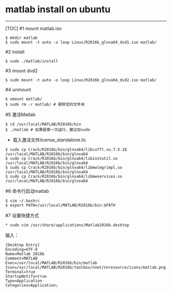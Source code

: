# matlab install on ubuntu
---
[TOC]
#1 mount matlab.iso
```shell
$ mkdir matlab 
$ sudo mount -t auto -o loop Linux/R2016b_glnxa64_dvd1.iso matlab/
```
#2 install
```shell
$ sudo ./matlab/install
```
#3 mount dvd2
```shell
$ sudo mount -t auto -o loop Linux/R2016b_glnxa64_dvd2.iso matlab/
```
#4 unmount 
```shell
$ umount matlab/
$ sudo rm -r matlab/ # 删除空的文件夹
```
#5 激活Matlab
```shell
$ cd /usr/local/MATLAB/R2016b/bin
$ ./matlab # 如果是第一次运行，建议加sudo
```
* 载入激活文件license_standalone.lic
```shell
$ sudo cp Crack/R2016b/bin/glnxa64/libcufft.so.7.5.18 /usr/local/MATLAB/R2016b/bin/glnxa64
$ sudo cp Crack/R2016b/bin/glnxa64/libinstutil.so /usr/local/MATLAB/R2016b/bin/glnxa64
$ sudo cp Crack/R2016b/bin/glnxa64/libmwlmgrimpl.so /usr/local/MATLAB/R2016b/bin/glnxa64
$ sudo cp Crack/R2016b/bin/glnxa64/libmwservices.so  /usr/local/MATLAB/R2016b/bin/glnxa64
```
#6 命令行启动matlab
```shell
$ vim ~/.bashrc
$ export PATH=/usr/local/MATLAB/R2016b/bin:$PATH
```
#7 设置快捷方式
```shell
* sudo vim /usr/share/applications/Matlab2016b.desktop
```
输入：
```shell
[Desktop Entry]
Encoding=UTF-8
Name=Matlab 2016b
Comment=MATLAB
Exec=/usr/local/MATLAB/R2016b/bin/matlab
Icon=/usr/local/MATLAB/R2016b/toolbox/nnet/nnresource/icons/matlab.png
Terminal=true
StartupNotify=true
Type=Application
Categories=Application;
```

